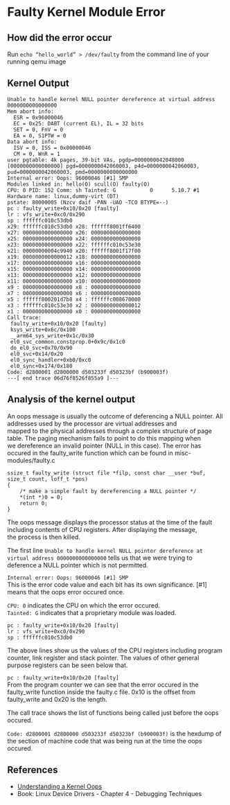 # Faulty Kernel Module Error  

## How did the error occur  

Run `echo “hello_world” > /dev/faulty` from the command line of your running qemu image  

## Kernel Output  

``` 
Unable to handle kernel NULL pointer dereference at virtual address 0000000000000000  
Mem abort info:  
  ESR = 0x96000046  
  EC = 0x25: DABT (current EL), IL = 32 bits  
  SET = 0, FnV = 0  
  EA = 0, S1PTW = 0  
Data abort info:  
  ISV = 0, ISS = 0x00000046  
  CM = 0, WnR = 1  
user pgtable: 4k pages, 39-bit VAs, pgdp=0000000042048000  
[0000000000000000] pgd=0000000042060003, p4d=0000000042060003, pud=0000000042060003, pmd=0000000000000000  
Internal error: Oops: 96000046 [#1] SMP  
Modules linked in: hello(O) scull(O) faulty(O)  
CPU: 0 PID: 152 Comm: sh Tainted: G           O      5.10.7 #1  
Hardware name: linux,dummy-virt (DT)  
pstate: 80000005 (Nzcv daif -PAN -UAO -TCO BTYPE=--)  
pc : faulty_write+0x10/0x20 [faulty]  
lr : vfs_write+0xc0/0x290  
sp : ffffffc010c53db0  
x29: ffffffc010c53db0 x28: ffffff8001ff6400  
x27: 0000000000000000 x26: 0000000000000000  
x25: 0000000000000000 x24: 0000000000000000  
x23: 0000000000000000 x22: ffffffc010c53e30  
x21: 00000000004c9940 x20: ffffff8001f17f00  
x19: 0000000000000012 x18: 0000000000000000  
x17: 0000000000000000 x16: 0000000000000000  
x15: 0000000000000000 x14: 0000000000000000  
x13: 0000000000000000 x12: 0000000000000000  
x11: 0000000000000000 x10: 0000000000000000  
x9 : 0000000000000000 x8 : 0000000000000000  
x7 : 0000000000000000 x6 : 0000000000000000  
x5 : ffffff800201d7b8 x4 : ffffffc008670000  
x3 : ffffffc010c53e30 x2 : 0000000000000012  
x1 : 0000000000000000 x0 : 0000000000000000  
Call trace:  
 faulty_write+0x10/0x20 [faulty]  
 ksys_write+0x6c/0x100  
 __arm64_sys_write+0x1c/0x30  
 el0_svc_common.constprop.0+0x9c/0x1c0  
 do_el0_svc+0x70/0x90  
 el0_svc+0x14/0x20  
 el0_sync_handler+0xb0/0xc0  
 el0_sync+0x174/0x180  
Code: d2800001 d2800000 d503233f d50323bf (b900003f)   
---[ end trace 06d76f8526f855a9 ]---  
```

## Analysis of the kernel output  

An oops message is usually the outcome of deferencing a NULL pointer. All addresses used by the processor are virtual addresses and  
mapped to the physical addresses through a complex structure of page table. The paging mechanism fails to point to do this mapping when  
we dereference an invalid pointer (NULL in this case). The error has occured in the faulty_write function which can be found in misc-modules/faulty.c  

``` 
ssize_t faulty_write (struct file *filp, const char __user *buf, size_t count, loff_t *pos)  
{  
	/* make a simple fault by dereferencing a NULL pointer */  
	*(int *)0 = 0;  
	return 0;  
}  
```
The oops message displays the processor status at the time of the fault including contents of CPU registers. After displaying the message,  
the process is then killed.  

The first line `Unable to handle kernel NULL pointer dereference at virtual address 0000000000000000` tells us that we were trying to  
deference a NULL pointer which is not permitted.  

`Internal error: Oops: 96000046 [#1] SMP`  
This is the error code value and each bit has its own significance. [#1] means that the oops error occured once.  

`CPU: 0` indicates the CPU on which the error occured.  
`Tainted: G` indicates that a proprietary module was loaded.  

```
pc : faulty_write+0x10/0x20 [faulty]  
lr : vfs_write+0xc0/0x290  
sp : ffffffc010c53db0  
```
The above lines show us the values of the CPU registers including program counter, link register and stack pointer. The values of other general  
purpose registers can be seen below that.  

`pc : faulty_write+0x10/0x20 [faulty]`  
From the program counter we can see that the error occured in the faulty_write function inside the faulty.c file. 0x10 is the offset from  
faulty_write and 0x20 is the length.  

The call trace shows the list of functions being called just before the oops occured.  

`Code: d2800001 d2800000 d503233f d50323bf (b900003f)` is the hexdump of the section of machine code that was being run at the time the oops occured.  

## References

- [Understanding a Kernel Oops](https://www.opensourceforu.com/2011/01/understanding-a-kernel-oops/#:~:text=An%20%E2%80%9COops%E2%80%9D%20is%20what%20the,of%20when%20the%20fault%20occurred.)  
- Book: Linux Device Drivers - Chapter 4 - Debugging Techniques  


